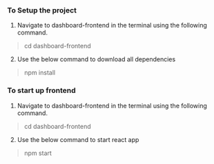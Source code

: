 ### To Setup the project

1. Navigate to dashboard-frontend in the terminal using the following command.

>cd dashboard-frontend

2. Use the below command to download all dependencies

>npm install

### To start up frontend

1. Navigate to dashboard-frontend in the terminal using the following command.

>cd dashboard-frontend

2. Use the below command to start react app

>npm start

